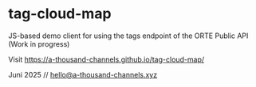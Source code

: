 # tag-cloud-map

JS-based demo client for using the tags endpoint of the ORTE Public API (Work in progress)

Visit https://a-thousand-channels.github.io/tag-cloud-map/

Juni 2025 // hello@a-thousand-channels.xyz